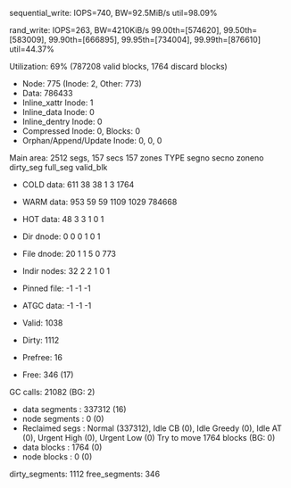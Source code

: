 sequential_write:
IOPS=740, BW=92.5MiB/s
util=98.09%

rand_write:
IOPS=263, BW=4210KiB/s
99.00th=[574620], 99.50th=[583009], 99.90th=[666895], 99.95th=[734004], 99.99th=[876610]
util=44.37%



Utilization: 69% (787208 valid blocks, 1764 discard blocks)
  - Node: 775 (Inode: 2, Other: 773)
  - Data: 786433
  - Inline_xattr Inode: 1
  - Inline_data Inode: 0
  - Inline_dentry Inode: 0
  - Compressed Inode: 0, Blocks: 0
  - Orphan/Append/Update Inode: 0, 0, 0

Main area: 2512 segs, 157 secs 157 zones
    TYPE            segno    secno   zoneno  dirty_seg   full_seg  valid_blk
  - COLD   data:      611       38       38          1          3       1764
  - WARM   data:      953       59       59       1109       1029     784668
  - HOT    data:       48        3        3          1          0          1
  - Dir   dnode:        0        0        0          1          0          1
  - File  dnode:       20        1        1          5          0        773
  - Indir nodes:       32        2        2          1          0          1
  - Pinned file:       -1       -1       -1
  - ATGC   data:       -1       -1       -1

  - Valid: 1038
  - Dirty: 1112
  - Prefree: 16
  - Free: 346 (17)

GC calls: 21082 (BG: 2)
  - data segments : 337312 (16)
  - node segments : 0 (0)
  - Reclaimed segs : Normal (337312), Idle CB (0), Idle Greedy (0), Idle AT (0), Urgent High (0), Urgent Low (0)
Try to move 1764 blocks (BG: 0)
  - data blocks : 1764 (0)
  - node blocks : 0 (0)

dirty_segments: 1112
free_segments: 346
